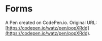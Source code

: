 # Forms

A Pen created on CodePen.io. Original URL: [https://codepen.io/watz/pen/popXRdd](https://codepen.io/watz/pen/popXRdd).

